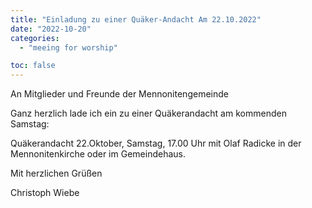 ```yaml
---
title: "Einladung zu einer Quäker-Andacht Am 22.10.2022"
date: "2022-10-20"
categories:
  - "meeing for worship"

toc: false
---
```


An Mitglieder und Freunde der Mennonitengemeinde

Ganz herzlich lade ich ein zu einer Quäkerandacht am kommenden Samstag:

Quäkerandacht 22.Oktober, Samstag, 17.00 Uhr mit Olaf Radicke in der Mennonitenkirche oder im Gemeindehaus.


Mit herzlichen Grüßen

Christoph Wiebe